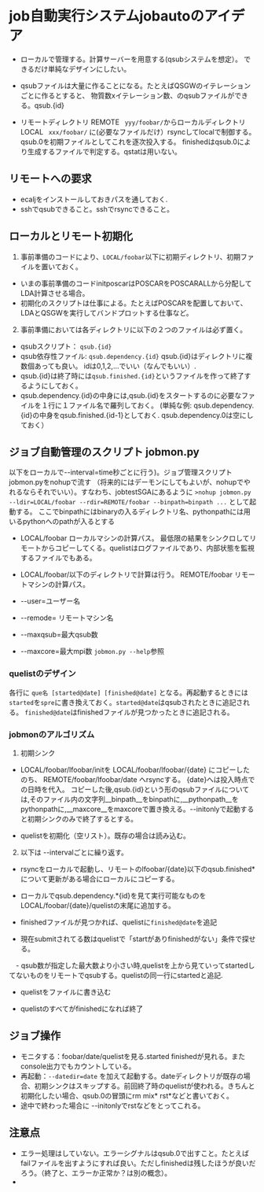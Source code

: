 # job自動実行システムjobautoのアイデア
* ローカルで管理する。計算サーバーを用意する(qsubシステムを想定）。
できるだけ単純なデザインにしたい。
   
* qsubファイルは大量に作ることになる。たとえばQSGWのイテレーションごとに作るとすると、
物質数xイテレーション数、のqsubファイルができる。qsub.{id}

* リモートディレクトリ REMOTE   ` yyy/foobar/`からローカルディレクトリ LOCAL  ` xxx/foobar/`
に(必要なファイルだけ）rsyncしてlocalで制御する。qsub.0を初期ファイルとしてこれを逐次投入する。
finishedはqsub.0により生成するファイルで判定する。qstatは用いない。

## リモートへの要求
* ecaljをインストールしておきパスを通しておく.
* sshでqsubできること。sshでrsyncできること。

## ローカルとリモート初期化
1. 事前準備のコードにより、`LOCAL/foobar`以下に初期ディレクトリ、初期ファイルを置いておく。 
* いまの事前準備のコードinitposcarはPOSCARをPOSCARALLから分配してLDA計算させる場合。
* 初期化のスクリプトは仕事による。たとえばPOSCARを配置しておいて、LDAとQSGWを実行してバンドプロットする仕事など。

2.  事前準備においては各ディレクトリに以下の２つのファイルは必ず置く。
  - qsubスクリプト：    `qsub.{id}` 
  - qsub依存性ファイル: `qsub.dependency.{id}` 
   qsub.{id}はディレクトリに複数個あっても良い。
  idは0,1,2,...でいい（なんでもいい）.
  - qsub.{id}は終了時には`qsub.finished.{id}`というファイルを作って終了するようにしておく。
  - qsub.dependency.{id}の中身には,qsub.{id}をスタートするのに必要なファイルを１行に１ファイル名で羅列しておく。
  (単純な例: qsub.dependency.{id}の中身をqsub.finished.{id-1}としておく. qsub.dependency.0は空にしておく）

## ジョブ自動管理のスクリプト jobmon.py
 以下をローカルで--interval=time秒ごとに行う)。ジョブ管理スクリプトjobmon.pyをnohupで流す
 （将来的にはデーモンにしてもよいが、nohupでやれるならそれでいい）。すなわち、jobtestSGAにあるように
`>nohup jobmon.py --ldir=LOCAL/foobar --rdir=REMOTE/foobar --binpath=binpath ...`
として起動する。
ここでbinpathにはbinaryの入るディレクトリ名、pythonpathには用いるpythonへのpathが入るとする

* LOCAL/foobar ローカルマシンの計算パス。
  最低限の結果をシンクロしてリモートからコピーしてくる。quelistはログファイルであり、内部状態を監視するファイルでもある。
* LOCAL/foobar/以下のディレクトリで計算は行う。
  REMOTE/foobar リモートマシンの計算パス。

* --user=ユーザー名
* --remode= リモートマシン名
* --maxqsub=最大qsub数
* --maxcore=最大mpi数
`jobmon.py --help`参照

### quelistのデザイン
各行に
`que名 [started@date] [finished@date]`
となる。再起動するときには`started`を`spre`に書き換えておく。`started@date`はqsubされたときに追記される。
`finished@date`はfinishedファイルが見つかったときに追記される。

### jobmonのアルゴリズム
1. 初期シンク
  * LOCAL/foobar/lfoobar/initを
  LOCAL/foobar/lfoobar/{date}   にコピーしたのち、
  REMOTE/foobar/lfoobar/date へrsyncする。
  {date}へは投入時点での日時を代入。
  コピーした後,qsub.{id}という形のqsubファイルについては,そのファイル内の文字列__binpath__をbinpathに,__pythonpath__をpythonpathに,__maxcore__をmaxcoreで置き換える。--initonlyで起動すると初期シンクのみで終了するとする。

  * quelistを初期化（空リスト）。既存の場合は読み込む。

2. 以下は --intervalごとに繰り返す。

  - rsyncをローカルで起動し、リモートのlfoobar/{date}以下のqsub.finished*について更新がある場合にローカルにコピーする。

  - ローカルでqsub.dependency.*{id}を見て実行可能なものをLOCAL/foobar/{date}/quelistの末尾に追加する。
 
  - finishedファイルが見つかれば、quelistに`finished@date`を追記

  - 現在submitされてる数はquelistで「startがありfinishedがない」条件で探せる。

　- qsub数が指定した最大数より小さい時,quelistを上から見ていってstartedしてないものをリモートでqsubする。quelistの同一行にstartedと追記.

  - quelistをファイルに書き込む

  - quelistのすべてがfinishedになれば終了

## ジョブ操作
* モニタする：foobar/date/quelistを見る.started finishedが見れる。またconsole出力でもカウントしている。
* 再起動：`--datedir=date` を加えて起動する。dateディレクトリが既存の場合、初期シンクはスキップする。前回終了時のquelistが使われる。きちんと初期化したい場合、qsub.0の冒頭にrm mix* rst*などと書いておく。
* 途中で終わった場合に --initonlyでrstなどをとってこれる。

## 注意点
  * エラー処理はしていない。エラーシグナルはqsub.0で出すこと。たとえばfailファイルを出すようにすれば良い。ただしfinishedは残したほうが良いだろう。（終了と、エラーか正常か？は別の概念）。
  * 